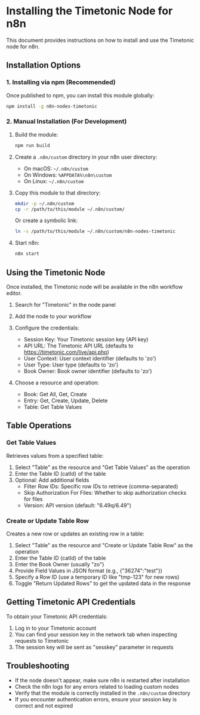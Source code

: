 # Installing the Timetonic Node for n8n

This document provides instructions on how to install and use the Timetonic node for n8n.

## Installation Options

### 1. Installing via npm (Recommended)

Once published to npm, you can install this module globally:

```bash
npm install -g n8n-nodes-timetonic
```

### 2. Manual Installation (For Development)

1. Build the module:
   ```bash
   npm run build
   ```

2. Create a `.n8n/custom` directory in your n8n user directory:
   - On macOS: `~/.n8n/custom`
   - On Windows: `%APPDATA%\n8n\custom`
   - On Linux: `~/.n8n/custom`

3. Copy this module to that directory:
   ```bash
   mkdir -p ~/.n8n/custom
   cp -r /path/to/this/module ~/.n8n/custom/
   ```

   Or create a symbolic link:
   ```bash
   ln -s /path/to/this/module ~/.n8n/custom/n8n-nodes-timetonic
   ```

4. Start n8n:
   ```bash
   n8n start
   ```

## Using the Timetonic Node

Once installed, the Timetonic node will be available in the n8n workflow editor.

1. Search for "Timetonic" in the node panel
2. Add the node to your workflow
3. Configure the credentials:
   - Session Key: Your Timetonic session key (API key)
   - API URL: The Timetonic API URL (defaults to https://timetonic.com/live/api.php)
   - User Context: User context identifier (defaults to 'zo')
   - User Type: User type (defaults to 'zo')
   - Book Owner: Book owner identifier (defaults to 'zo')

4. Choose a resource and operation:
   - Book: Get All, Get, Create
   - Entry: Get, Create, Update, Delete
   - Table: Get Table Values

## Table Operations

### Get Table Values

Retrieves values from a specified table:

1. Select "Table" as the resource and "Get Table Values" as the operation
2. Enter the Table ID (catId) of the table
3. Optional: Add additional fields
   - Filter Row IDs: Specific row IDs to retrieve (comma-separated)
   - Skip Authorization For Files: Whether to skip authorization checks for files
   - Version: API version (default: "6.49q/6.49")

### Create or Update Table Row

Creates a new row or updates an existing row in a table:

1. Select "Table" as the resource and "Create or Update Table Row" as the operation
2. Enter the Table ID (catId) of the table
3. Enter the Book Owner (usually "zo")
4. Provide Field Values in JSON format (e.g., {"36274":"test"})
5. Specify a Row ID (use a temporary ID like "tmp-123" for new rows)
6. Toggle "Return Updated Rows" to get the updated data in the response

## Getting Timetonic API Credentials

To obtain your Timetonic API credentials:

1. Log in to your Timetonic account
2. You can find your session key in the network tab when inspecting requests to Timetonic
3. The session key will be sent as "sesskey" parameter in requests

## Troubleshooting

- If the node doesn't appear, make sure n8n is restarted after installation
- Check the n8n logs for any errors related to loading custom nodes
- Verify that the module is correctly installed in the `.n8n/custom` directory
- If you encounter authentication errors, ensure your session key is correct and not expired 
